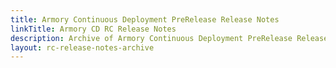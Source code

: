 ```yaml
---
title: Armory Continuous Deployment PreRelease Release Notes
linkTitle: Armory CD RC Release Notes
description: Archive of Armory Continuous Deployment PreRelease Release Notes
layout: rc-release-notes-archive
---
```


<!-- Hugo/docsy auto generates a list of the child pages here. The front matter configures it to go from newest to oldest --!>
